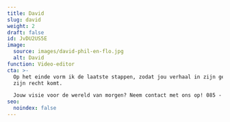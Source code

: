 ```yaml
---
title: David
slug: david
weight: 2
draft: false
id: JvDU2US5E
image:
  source: images/david-phil-en-flo.jpg
  alt: David
function: Video-editor
cta: >-
  Op het einde vorm ik de laatste stappen, zodat jou verhaal in zijn geheel tot
  zijn recht komt.

  Jouw visie voor de wereld van morgen? Neem contact met ons op! 085 - 273 8331
seo:
  noindex: false
---
```

